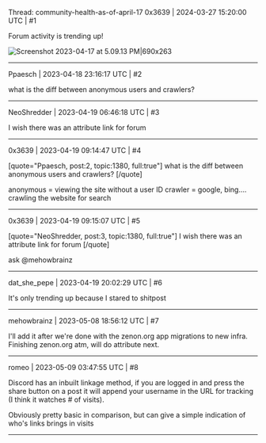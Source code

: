 Thread: community-health-as-of-april-17
0x3639 | 2024-03-27 15:20:00 UTC | #1

Forum activity is trending up!

![Screenshot 2023-04-17 at 5.09.13 PM|690x263](upload://557efKwU8NqOTc9Nsvc42zg0d2Y.png)

-------------------------

Ppaesch | 2023-04-18 23:16:17 UTC | #2

what is the diff between anonymous users and crawlers?

-------------------------

NeoShredder | 2023-04-19 06:46:18 UTC | #3

I wish there was an attribute link for forum

-------------------------

0x3639 | 2023-04-19 09:14:47 UTC | #4

[quote="Ppaesch, post:2, topic:1380, full:true"]
what is the diff between anonymous users and crawlers?
[/quote]

anonymous = viewing the site without a user ID
crawler = google, bing.... crawling the website for search

-------------------------

0x3639 | 2023-04-19 09:15:07 UTC | #5

[quote="NeoShredder, post:3, topic:1380, full:true"]
I wish there was an attribute link for forum
[/quote]

ask @mehowbrainz

-------------------------

dat_she_pepe | 2023-04-19 20:02:29 UTC | #6

It's only trending up because I stared to shitpost

-------------------------

mehowbrainz | 2023-05-08 18:56:12 UTC | #7

I'll add it after we're done with the zenon.org app migrations to new infra. Finishing zenon.org atm, will do attribute next.

-------------------------

romeo | 2023-05-09 03:47:55 UTC | #8

Discord has an inbuilt linkage method, if you are logged in and press the share button on a post it will append your username in the URL for tracking (I think it watches # of visits).

Obviously pretty basic in comparison, but can give a simple indication of who's links brings in visits

-------------------------

